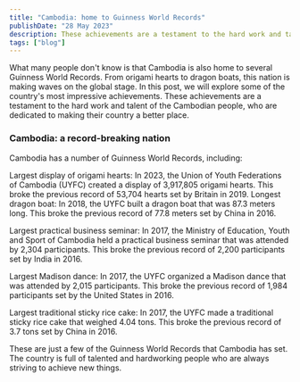 ```yaml
---
title: "Cambodia: home to Guinness World Records"
publishDate: "28 May 2023"
description: These achievements are a testament to the hard work and talent of the Cambodian people
tags: ["blog"]
---
```


What many people don't know is that Cambodia is also home to several Guinness World Records. From origami hearts to dragon boats, this nation is making waves on the global stage. In this post, we will explore some of the country's most impressive achievements. These achievements are a testament to the hard work and talent of the Cambodian people, who are dedicated to making their country a better place.

### Cambodia: a record-breaking nation

Cambodia has a number of Guinness World Records, including:

Largest display of origami hearts: In 2023, the Union of Youth Federations of Cambodia (UYFC) created a display of 3,917,805 origami hearts. This broke the previous record of 53,704 hearts set by Britain in 2019. Longest dragon boat: In 2018, the UYFC built a dragon boat that was 87.3 meters long. This broke the previous record of 77.8 meters set by China in 2016.

Largest practical business seminar: In 2017, the Ministry of Education, Youth and Sport of Cambodia held a practical business seminar that was attended by 2,304 participants. This broke the previous record of 2,200 participants set by India in 2016.

Largest Madison dance: In 2017, the UYFC organized a Madison dance that was attended by 2,015 participants. This broke the previous record of 1,984 participants set by the United States in 2016.

Largest traditional sticky rice cake: In 2017, the UYFC made a traditional sticky rice cake that weighed 4.04 tons. This broke the previous record of 3.7 tons set by China in 2016.

These are just a few of the Guinness World Records that Cambodia has set. The country is full of talented and hardworking people who are always striving to achieve new things.
